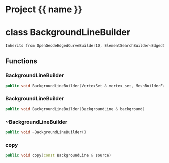 <script setup>
import {useRoute} from 'vitepress'
const {path} = useRoute()
const tokens = path.split('/')
const words = tokens[2].split('-');
for (let i = 0; i < words.length; i++) {
    words[i] = words[i].charAt(0).toUpperCase() + words[i].slice(1);
    words[i] = words[i].replace('geode', 'Geode')
}
const name = words.join('-');
</script>
# Project {{ name }}

# class BackgroundLineBuilder


```cpp
Inherits from OpenGeodeEdgedCurveBuilder1D, ElementSearchBuilder<EdgedCurve1D>, MacroInfoBuilder1D
```



## Functions

### BackgroundLineBuilder

```cpp
public void BackgroundLineBuilder(VertexSet & vertex_set, MeshBuilderFactoryKey )
```


### BackgroundLineBuilder

```cpp
public void BackgroundLineBuilder(BackgroundLine & background)
```


### ~BackgroundLineBuilder

```cpp
public void ~BackgroundLineBuilder()
```


### copy

```cpp
public void copy(const BackgroundLine & source)
```




